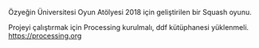 Özyeğin Üniversitesi Oyun Atölyesi 2018 için geliştirilen bir Squash oyunu.

Projeyi çalıştırmak için Processing kurulmalı, ddf kütüphanesi yüklenmeli.
https://processing.org
